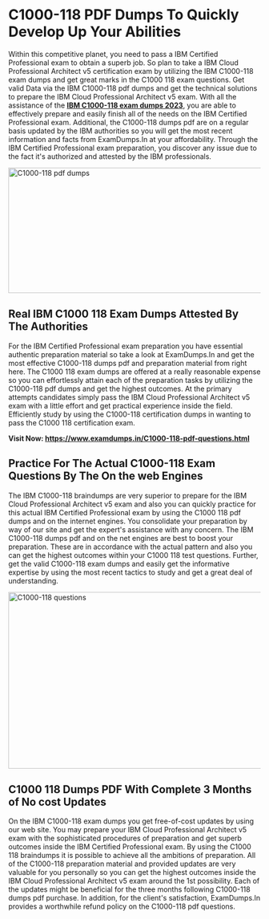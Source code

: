 <h1><strong>C1000-118 PDF Dumps To Quickly Develop Up Your Abilities</strong></h1>
<p>Within this competitive planet, you need to pass a IBM Certified Professional exam to obtain a superb job. So plan to take a IBM Cloud Professional Architect v5 certification exam by utilizing the IBM C1000-118 exam dumps and get great marks in the C1000 118 exam questions. Get valid Data via the IBM C1000-118 pdf dumps and get the technical solutions to prepare the IBM Cloud Professional Architect v5 exam. With all the assistance of the <strong><a href="https://www.examdumps.in/C1000-118-pdf-questions.html">IBM C1000-118 exam dumps 2023</a></strong>, you are able to effectively prepare and easily finish all of the needs on the IBM Certified Professional exam. Additional, the C1000-118 dumps pdf are on a regular basis updated by the IBM authorities so you will get the most recent information and facts from ExamDumps.In at your affordability. Through the IBM Certified Professional exam preparation, you discover any issue due to the fact it's authorized and attested by the IBM professionals.</p>
<p><img src="https://i.ibb.co/zxJwW90/Copy-of-Online-Classes-Twitter-header-post-Made-with-Poster-My-Wall-1.png" alt="C1000-118 pdf dumps" width="750" height="250" /></p>
<h2><strong>Real IBM C1000 118 Exam Dumps Attested By The Authorities</strong></h2>
<p>For the IBM Certified Professional exam preparation you have essential authentic preparation material so take a look at ExamDumps.In and get the most effective C1000-118 dumps pdf and preparation material from right here. The C1000 118 exam dumps are offered at a really reasonable expense so you can effortlessly attain each of the preparation tasks by utilizing the C1000-118 pdf dumps and get the highest outcomes. At the primary attempts candidates simply pass the IBM Cloud Professional Architect v5 exam with a little effort and get practical experience inside the field. Efficiently study by using the C1000-118 certification dumps in wanting to pass the C1000 118 certification exam.</p>
<p><strong>Visit Now:&nbsp;<a href="https://www.examdumps.in/C1000-118-pdf-questions.html">https://www.examdumps.in/C1000-118-pdf-questions.html</a></strong></p>
<h2><strong>Practice For The Actual C1000-118 Exam Questions By The On the web Engines</strong></h2>
<p>The IBM C1000-118 braindumps are very superior to prepare for the IBM Cloud Professional Architect v5 exam and also you can quickly practice for this actual IBM Certified Professional exam by using the C1000 118 pdf dumps and on the internet engines. You consolidate your preparation by way of our site and get the expert's assistance with any concern. The IBM C1000-118 dumps pdf and on the net engines are best to boost your preparation. These are in accordance with the actual pattern and also you can get the highest outcomes within your C1000 118 test questions. Further, get the valid C1000-118 exam dumps and easily get the informative expertise by using the most recent tactics to study and get a great deal of understanding.</p>
<p><a href="https://www.examdumps.in/C1000-118-pdf-questions.html"><img src="https://i.ibb.co/QkNtdwY/Copy-of-Zoom-Online-Classes-Facebook-Share-Po-Made-with-Poster-My-Wall-1.jpg" alt="C1000-118 questions" width="670" height="352" /></a></p>
<h2><strong>C1000 118 Dumps PDF With Complete 3 Months of No cost Updates</strong></h2>
<p>On the IBM C1000-118 exam dumps you get free-of-cost updates by using our web site. You may prepare your IBM Cloud Professional Architect v5 exam with the sophisticated procedures of preparation and get superb outcomes inside the IBM Certified Professional exam. By using the C1000 118 braindumps it is possible to achieve all the ambitions of preparation. All of the C1000-118 preparation material and provided updates are very valuable for you personally so you can get the highest outcomes inside the IBM Cloud Professional Architect v5 exam around the 1st possibility. Each of the updates might be beneficial for the three months following C1000-118 dumps pdf purchase. In addition, for the client's satisfaction, ExamDumps.In provides a worthwhile refund policy on the C1000-118 pdf questions.</p>
